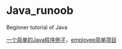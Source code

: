 # Java_runoob
Beginner tutorial of Java

[一个简单的Java程序例子](http://www.runoob.com/java/java-object-classes.html)，[employee简单项目]()
